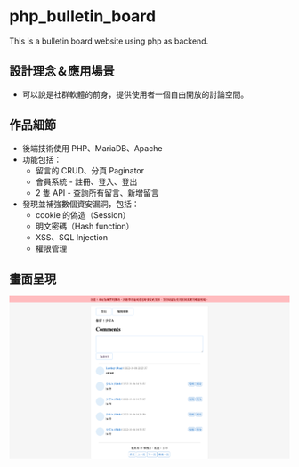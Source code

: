 # php_bulletin_board
This is a bulletin board website using php as backend.

## 設計理念＆應用場景
* 可以說是社群軟體的前身，提供使用者一個自由開放的討論空間。

## 作品細節
* 後端技術使用 PHP、MariaDB、Apache
* 功能包括：
  * 留言的 CRUD、分頁 Paginator
  * 會員系統 - 註冊、登入、登出
  * 2 隻 API - 查詢所有留言、新增留言
* 發現並補強數個資安漏洞，包括：
  * cookie 的偽造（Session）
  * 明文密碼（Hash function）
  * XSS、SQL Injection
  * 權限管理

## 畫面呈現
![GITHUB](https://github.com/LazyBoneJC/php_bulletin_board/blob/master/pic/bulletin_board_final.png)

